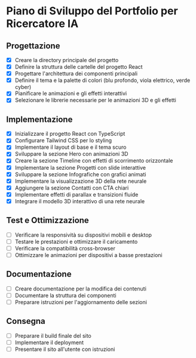 # Piano di Sviluppo del Portfolio per Ricercatore IA

## Progettazione
- [x] Creare la directory principale del progetto
- [x] Definire la struttura delle cartelle del progetto React
- [x] Progettare l'architettura dei componenti principali
- [x] Definire il tema e la palette di colori (blu profondo, viola elettrico, verde cyber)
- [x] Pianificare le animazioni e gli effetti interattivi
- [x] Selezionare le librerie necessarie per le animazioni 3D e gli effetti

## Implementazione
- [x] Inizializzare il progetto React con TypeScript
- [x] Configurare Tailwind CSS per lo styling
- [x] Implementare il layout di base e il tema scuro
- [x] Sviluppare la sezione Hero con animazioni 3D
- [x] Creare la sezione Timeline con effetti di scorrimento orizzontale
- [x] Implementare la sezione Progetti con slide interattive
- [x] Sviluppare la sezione Infografiche con grafici animati
- [x] Implementare la visualizzazione 3D della rete neurale
- [x] Aggiungere la sezione Contatti con CTA chiari
- [x] Implementare effetti di parallax e transizioni fluide
- [x] Integrare il modello 3D interattivo di una rete neurale

## Test e Ottimizzazione
- [ ] Verificare la responsività su dispositivi mobili e desktop
- [ ] Testare le prestazioni e ottimizzare il caricamento
- [ ] Verificare la compatibilità cross-browser
- [ ] Ottimizzare le animazioni per dispositivi a basse prestazioni

## Documentazione
- [ ] Creare documentazione per la modifica dei contenuti
- [ ] Documentare la struttura dei componenti
- [ ] Preparare istruzioni per l'aggiornamento delle sezioni

## Consegna
- [ ] Preparare il build finale del sito
- [ ] Implementare il deployment
- [ ] Presentare il sito all'utente con istruzioni
